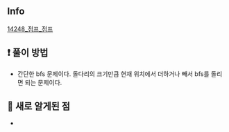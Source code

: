 ## Info
<a href="https://www.acmicpc.net/problem/14248" rel="nofollow">14248_점프_점프</a>

## ❗ 풀이 방법
- 간단한 bfs 문제이다. 돌다리의 크기만큼 현재 위치에서 더하거나 빼서 bfs를 돌리면 되는 문제이다.

## 🙂 새로 알게된 점

* 

